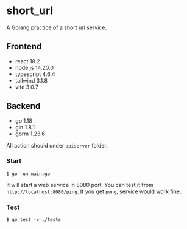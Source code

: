# short_url

A Golang practice of a short url service.

## Frontend
- react 18.2
- node.js 14.20.0
- typescript 4.6.4
- tailwind 3.1.8
- vite 3.0.7


## Backend

- go 1.18
- gin 1.8.1
- gorm 1.23.6

All action should under `apiserver` folder.

### Start

    $ go run main.go

It will start a web service in 8080 port.
You can test it from `http://localhost:8080/ping`. If you get `pong`, service would work fine.

### Test

    $ go test -v ./tests

